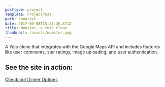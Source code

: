 ```yaml
---
posttype: project
template: ProjectPost
path: /nomster
date: 2017-05-08T15:31:36.571Z
title: Nomster, a Yelp Clone
thumbnail: /assets/nomster.png
---
```


A Yelp clone that integrates with the Google Maps API and includes features like user comments, star ratings, image uploading, and user authentication.

## See the site in action:

[Check out Dinner Options](https://nomster-dian-tai.herokuapp.com/)